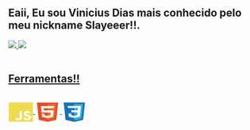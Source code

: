 ## Eaii, Eu sou Vinicius Dias mais conhecido pelo meu nickname Slayeeer!!. 

<div>
   <a href="https://github.com/slayeeer">
   <img height="180em" src="https://github-readme-stats.vercel.app/api?username=slayeeer&show_icons=true&theme=dark&include_all_commits=true&count_private=true"/>
   <img height="180em" src="https://github-readme-stats.vercel.app/api/top-langs/?username=slayeeer&layout=compact&langs_count=16&theme=dark"/>

</div>

<br>

<h2> Ferramentas!! </h2>

<div style="display: inline_block"><br>
  <img align="center" alt="Js" height="40" width="50" src="https://raw.githubusercontent.com/devicons/devicon/master/icons/javascript/javascript-plain.svg">
  <img align="center" alt="HTML" height="40" width="50" src="https://raw.githubusercontent.com/devicons/devicon/master/icons/html5/html5-original.svg">
  <img align="center" alt="CSS" height="40" width="50" src="https://raw.githubusercontent.com/devicons/devicon/master/icons/css3/css3-original.svg">
</div>
 
